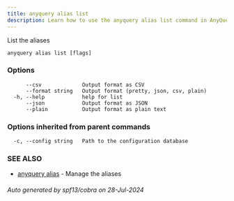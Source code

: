 ```yaml
---
title: anyquery alias list
description: Learn how to use the anyquery alias list command in AnyQuery.
---
```


List the aliases

```
anyquery alias list [flags]
```

### Options

```
      --csv             Output format as CSV
      --format string   Output format (pretty, json, csv, plain)
  -h, --help            help for list
      --json            Output format as JSON
      --plain           Output format as plain text
```

### Options inherited from parent commands

```
  -c, --config string   Path to the configuration database
```

### SEE ALSO

* [anyquery alias](anyquery_alias.md)	 - Manage the aliases

###### Auto generated by spf13/cobra on 28-Jul-2024

